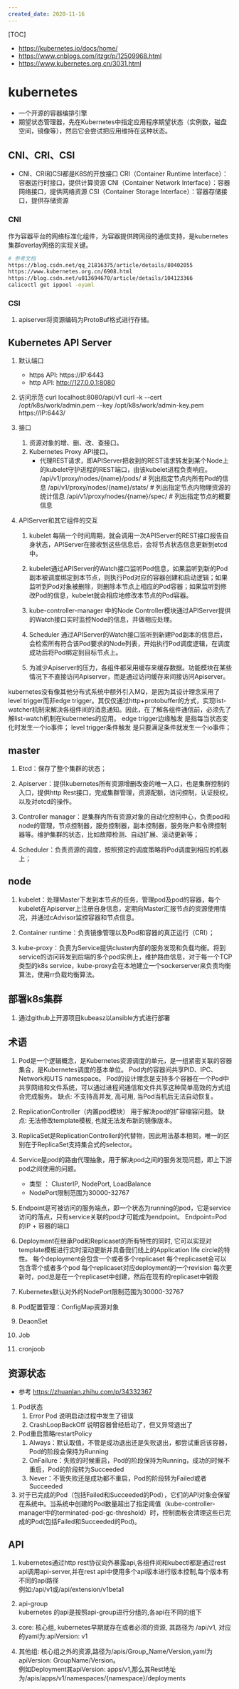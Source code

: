 ```yaml
---
created_date: 2020-11-16
---
```


[TOC]

- https://kubernetes.io/docs/home/
- https://www.cnblogs.com/itzgr/p/12509968.html
- https://www.kubernetes.org.cn/3031.html
# kubernetes
- 一个开源的容器编排引擎
- 期望状态管理器，先在Kubernetes中指定应用程序期望状态（实例数，磁盘空间，镜像等），然后它会尝试把应用维持在这种状态。

## CNI、CRI、CSI
- CNI、CRI和CSI都是K8S的开放接口
CRI（Container Runtime Interface）：容器运行时接口，提供计算资源
CNI（Container Network Interface）：容器网络接口，提供网络资源
CSI（Container Storage Interface）：容器存储接口，提供存储资源
### CNI
作为容器平台的网络标准化组件，为容器提供跨网段的通信支持，是kubernetes集群overlay网络的实现关键。
```bash
# 参考文档
https://blog.csdn.net/qq_21816375/article/details/80402055
https://www.kubernetes.org.cn/6908.html
https://blog.csdn.net/u013694670/article/details/104123366
calicoctl get ippool -oyaml
```
### CSI
1. apiserver将资源编码为ProtoBuf格式进行存储。


## Kubernetes API Server
1. 默认端口
    - https API: https://IP:6443
    - http API: http://127.0.0.1:8080
3. 访问示范
curl localhost:8080/api/v1
curl -k --cert /opt/k8s/work/admin.pem --key /opt/k8s/work/admin-key.pem https://IP:6443/

4. 接口
    1. 资源对象的增、删、改、查接口。
    2. Kubernetes Proxy API接口。
        - 代理REST请求，即APIServer把收到的REST请求转发到某个Node上的kubelet守护进程的REST端口，由该kubelet进程负责响应。
            /api/v1/proxy/nodes/{name}/pods/		# 列出指定节点内所有Pod的信息
            /api/v1/proxy/nodes/{name}/stats/		# 列出指定节点内物理资源的统计信息
            /api/v1/proxy/nodes/{name}/spec/		# 列出指定节点的概要信息

5. APIServer和其它组件的交互
    1. kubelet 每隔一个时间周期，就会调用一次APIServer的REST接口报告自身状态，APIServer在接收到这些信息后，会将节点状态信息更新到etcd中。
    2. kubelet通过APIServer的Watch接口监听Pod信息，如果监听到新的Pod副本被调度绑定到本节点，则执行Pod对应的容器创建和启动逻辑；如果监听到Pod对象被删除，则删除本节点上相应的Pod容器；如果监听到修改Pod的信息，kubelet就会相应地修改本节点的Pod容器。
    3. kube-controller-manager 中的Node Controller模块通过APIServer提供的Watch接口实时监控Node的信息，并做相应处理。
    4. Scheduler 通过APIServer的Watch接口监听到新建Pod副本的信息后，会检索所有符合该Pod要求的Node列表，开始执行Pod调度逻辑，在调度成功后将Pod绑定到目标节点上。

    5. 为减少Apiserver的压力，各组件都采用缓存来缓存数据。功能模块在某些情况下不直接访问Apiserver，而是通过访问缓存来间接访问Apiserver。

kubernetes没有像其他分布式系统中额外引入MQ，是因为其设计理念采用了level trigger而非edge trigger。其仅仅通过http+protobuffer的方式，实现list-watcher机制来解决各组件间的消息通知。因此，在了解各组件通信前，必须先了解list-watch机制在kubernetes的应用。
    edge trigger边缘触发 是指每当状态变化时发生一个io事件；
    level trigger条件触发 是只要满足条件就发生一个io事件；
## master
1. Etcd：保存了整个集群的状态；

2. Apiserver：提供kubernetes所有资源增删改查的唯一入口，也是集群控制的入口，提供http Rest接口，完成集群管理，资源配额，访问控制，认证授权，以及对etcd的操作。

3. Controller manager：是集群内所有资源对象的自动化控制中心，负责pod和node的管理，节点控制器，服务控制器，副本控制器，服务账户和令牌控制器等。维护集群的状态，比如故障检测、自动扩展、滚动更新等；

4. Scheduler：负责资源的调度，按照预定的调度策略将Pod调度到相应的机器上；

## node
1. kubelet：处理Master下发到本节点的任务，管理pod及pod的容器，每个kubelet在Apiserver上注册自身信息，定期向Master汇报节点的资源使用情况，并通过cAdvisor监控容器和节点信息。

2. Container runtime：负责镜像管理以及Pod和容器的真正运行（CRI）；

3. kube-proxy：负责为Service提供cluster内部的服务发现和负载均衡。将到service的访问转发到后端的多个pod实例上，维护路由信息，对于每一个TCP类型的k8s service，kube-proxy会在本地建立一个sockerserver来负责均衡算法，使用rr负载均衡算法。   

## 部署k8s集群
1. 通过github上开源项目kubeasz以ansible方式进行部署


## 术语
1. Pod是一个逻辑概念，是Kubernetes资源调度的单元，是一组紧密关联的容器集合，是Kubernetes调度的基本单位。
Pod内的容器间共享PID、IPC、Network和UTS namespace。
Pod的设计理念是支持多个容器在一个Pod中共享网络和文件系统，可以通过进程间通信和文件共享这种简单高效的方式组合完成服务。
缺点: 不支持高并发, 高可用, 当Pod当机后无法自动恢复。

2. ReplicationController（内置pod模块）
用于解决pod的扩容缩容问题。
缺点: 无法修改template模板, 也就无法发布新的镜像版本。

3. ReplicaSet是ReplicationController的代替物，因此用法基本相同，唯一的区别在于ReplicaSet支持集合式的selector。

4. Service是pod的路由代理抽象，用于解决pod之间的服务发现问题，即上下游pod之间使用的问题。
    - 类型 ： ClusterIP, NodePort, LoadBalance
    - NodePort限制范围为30000-32767

5. Endpoint是可被访问的服务端点，即一个状态为running的pod，它是service访问的落点，只有service关联的pod才可能成为endpoint。
Endpoint=Pod的IP + 容器的端口

6. Deployment在继承Pod和Replicaset的所有特性的同时, 它可以实现对template模板进行实时滚动更新并具备我们线上的Application life circle的特性。
    每个deployment会包含一个或者多个replicaset
    每个replicaset会可以包含零个或者多个pod
    每个replicaset对应deployment的一个revision
    每次更新时，pod总是在一个replicaset中创建，然后在现有的replicaset中销毁

7. Kubernetes默认对外的NodePort限制范围为30000-32767

8. Pod配置管理：ConfigMap资源对象

9. DeaonSet

10. Job

11. cronjoob

## 资源状态
- 参考 
https://zhuanlan.zhihu.com/p/34332367
1. Pod状态
    1. Error Pod 说明启动过程中发生了错误
    2. CrashLoopBackOff 说明容器曾经启动了，但又异常退出了
2. Pod重启策略restartPolicy
    1. Always：默认取值，不管是成功退出还是失败退出，都尝试重启该容器，Pod的阶段会保持为Running
    2. OnFailure：失败的时候重启，Pod的阶段保持为Running，成功的时候不重启，Pod的阶段转为Succeeded
    3. Never：不管失败还是成功都不重启，Pod的阶段转为Failed或者Succeeded
3. 对于已完成的Pod（包括Failed和Succeeded的Pod），它们的API对象会保留在系统中。当系统中创建的Pod数量超出了指定阈值（kube-controller-manager中的terminated-pod-gc-threshold）时，控制面板会清理这些已完成的Pod(包括Failed和Succeeded的Pod)。


## API
1. kubernetes通过http rest协议向外暴露api,各组件间和kubectl都是通过rest api调用api-server,并在rest api中使用多个api版本进行版本控制,每个版本有不同的api路径  
例如:/api/v1或/api/extension/v1beta1

2. api-group  
kubernetes 的api是按照api-group进行分组的,各api在不同的组下
  1. core: 核心组, kubernetes早期就存在或者必须的资源, 其路径为 /api/v1, 对应的yaml为:apiVersion: v1
  2. 其他组: 核心组之外的资源,路径为/apis/Group_Name/Version,yaml为apiVersion: GroupName/Version。  
        例如Deployment其apiVersion: apps/v1,那么其Rest地址为/apis/apps/v1/namespaces/{namespace}/deployments